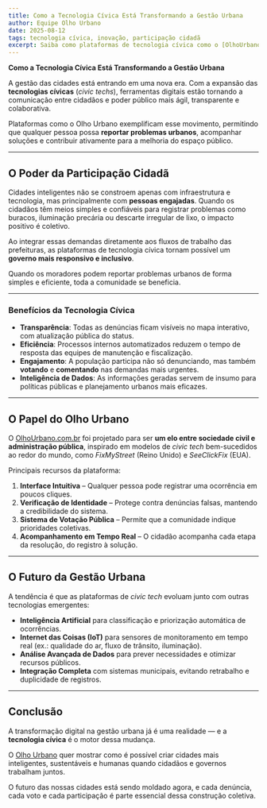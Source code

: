 ```yaml
---
title: Como a Tecnologia Cívica Está Transformando a Gestão Urbana
author: Equipe Olho Urbano
date: 2025-08-12
tags: tecnologia cívica, inovação, participação cidadã
excerpt: Saiba como plataformas de tecnologia cívica como o [OlhoUrbano.com.br](https://olhourbano.com.br) estão conectando cidadãos e governos para resolver problemas urbanos de forma mais rápida, transparente e participativa.
---
```


 **Como a Tecnologia Cívica Está Transformando a Gestão Urbana**

A gestão das cidades está entrando em uma nova era. Com a expansão das **tecnologias cívicas** (*civic techs*), ferramentas digitais estão tornando a comunicação entre cidadãos e poder público mais ágil, transparente e colaborativa.  

Plataformas como o Olho Urbano exemplificam esse movimento, permitindo que qualquer pessoa possa **reportar problemas urbanos**, acompanhar soluções e contribuir ativamente para a melhoria do espaço público.

---

## O Poder da Participação Cidadã

Cidades inteligentes não se constroem apenas com infraestrutura e tecnologia, mas principalmente com **pessoas engajadas**. Quando os cidadãos têm meios simples e confiáveis para registrar problemas como buracos, iluminação precária ou descarte irregular de lixo, o impacto positivo é coletivo.  

Ao integrar essas demandas diretamente aos fluxos de trabalho das prefeituras, as plataformas de tecnologia cívica tornam possível um **governo mais responsivo e inclusivo**.

Quando os moradores podem reportar problemas urbanos de forma simples e eficiente, toda a comunidade se beneficia.


---

### Benefícios da Tecnologia Cívica

- **Transparência**: Todas as denúncias ficam visíveis no mapa interativo, com atualização pública do status.  
- **Eficiência**: Processos internos automatizados reduzem o tempo de resposta das equipes de manutenção e fiscalização.  
- **Engajamento**: A população participa não só denunciando, mas também **votando** e **comentando** nas demandas mais urgentes.  
- **Inteligência de Dados**: As informações geradas servem de insumo para políticas públicas e planejamento urbanos mais eficazes.  

---

## O Papel do Olho Urbano

O [OlhoUrbano.com.br](https://olhourbano.com.br) foi projetado para ser **um elo entre sociedade civil e administração pública**, inspirado em modelos de *civic tech* bem-sucedidos ao redor do mundo, como *FixMyStreet* (Reino Unido) e *SeeClickFix* (EUA).

Principais recursos da plataforma:  

1. **Interface Intuitiva** – Qualquer pessoa pode registrar uma ocorrência em poucos cliques.  
2. **Verificação de Identidade** – Protege contra denúncias falsas, mantendo a credibilidade do sistema.  
3. **Sistema de Votação Pública** – Permite que a comunidade indique prioridades coletivas.  
4. **Acompanhamento em Tempo Real** – O cidadão acompanha cada etapa da resolução, do registro à solução.  

---

## O Futuro da Gestão Urbana

A tendência é que as plataformas de *civic tech* evoluam junto com outras tecnologias emergentes:  

- **Inteligência Artificial** para classificação e priorização automática de ocorrências.  
- **Internet das Coisas (IoT)** para sensores de monitoramento em tempo real (ex.: qualidade do ar, fluxo de trânsito, iluminação).  
- **Análise Avançada de Dados** para prever necessidades e otimizar recursos públicos.  
- **Integração Completa** com sistemas municipais, evitando retrabalho e duplicidade de registros.  

---

## Conclusão

A transformação digital na gestão urbana já é uma realidade — e a **tecnologia cívica** é o motor dessa mudança.  

O [Olho Urbano](https://olhourbano.com.br) quer mostrar como é possível criar cidades mais inteligentes, sustentáveis e humanas quando cidadãos e governos trabalham juntos.

O futuro das nossas cidades está sendo moldado agora, e cada denúncia, cada voto e cada participação é parte essencial dessa construção coletiva.
